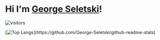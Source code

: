 
# Hi I'm [George Seletski](https://george-seletski.github.io/)! 

![visitors](https://visitor-badge.glitch.me/badge?page_id=page.id)

[![Top Langs](https://github-readme-stats.vercel.app/api/top-langs/?username=George-Seletski&hide=C,XSLS,XSLT,PUG,)](https://github.com/George-Seletski/github-readme-stats)


